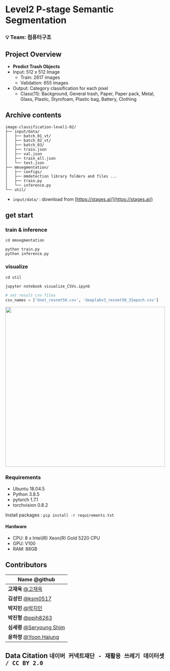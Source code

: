 # Level2 P-stage Semantic Segmentation

### 💡 **Team: 컴퓨터구조**

## Project Overview

- **Predict Trash Objects**
- Input: 512 x 512 Image
  - Train: 2617 images
  - Validation: 655 images
- Output: Category classification for each pixel
    - Class(11): Background, General trash, Paper, Paper pack, Metal, Glass, Plastic, Styrofoam, Plastic bag, Battery, Clothing

## Archive contents

```
image-classification-level1-02/
├── input/data/
│   ├── batch_01_vt/
│   ├── batch_02_vt/
│   ├── batch_03/
│   ├── train.json
│   ├── val.json
│   ├── train_all.json
│   └── test.json
├── mmsegmentation/
│   ├── configs/
│   ├── mmdetection library folders and files ...
│   ├── train.py
│   └── inference.py
└── util/
```

- ```input/data/``` : download from [https://stages.ai/](https://stages.ai/)

## get start

### train & inference
```
cd mmsegmentation

python train.py
python inference.py
```

### visualize
```
cd util

jupyter notebook visualize_CSVs.ipynb
```
```python
# set result csv files
csv_names = ['Unet_resnet50.csv', 'deeplabv3_resnet50_31epoch.csv']
```
<img src="https://user-images.githubusercontent.com/85881032/139802682-d89814ac-d5f5-4d70-babd-72d1fa92f3ca.png" width="500"/>

### Requirements

- Ubuntu 18.04.5
- Python 3.8.5
- pytorch 1.7.1
- torchvision 0.8.2

Install packages :  `pip install -r requirements.txt` 

#### Hardware

- CPU: 8 x Intel(R) Xeon(R) Gold 5220 CPU
- GPU: V100
- RAM: 88GB


## Contributors

| **Name** @github                                              | 
| ------------------------------------------------------------  | 
| **고재욱** [@고재욱](https://github.com/pkpete)               |
| **김성민** [@ksm0517](https://github.com/ksm0517)             |
| **박지민** [@박지민](https://github.com/ddeokbboki-good)      | 
| **박진형** [@ppjh8263](https://github.com/ppjh8263)           |
| **심세령** [@Seryoung Shim](https://github.com/seryoungshim17)| 
| **윤하정** [@Yoon Hajung](https://github.com/YHaJung)         | 

## Data Citation ```네이버 커넥트재단 - 재활용 쓰레기 데이터셋 / CC BY 2.0```
